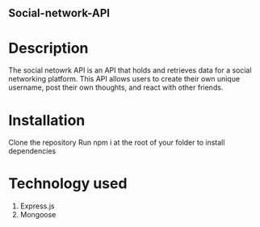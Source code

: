 ## Social-network-API

# Description

The social netowrk API is an API that holds and retrieves data for a social networking platform. This API allows users to create their own unique username, post their own thoughts, and react with other friends.


# Installation

Clone the repository
Run npm i at the root of your folder to install dependencies

# Technology used
1) Express.js
2) Mongoose
